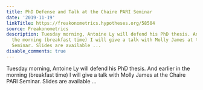 ```yaml
---
title: PhD Defense and Talk at the Chaire PARI Seminar
date: '2019-11-19'
linkTitle: https://freakonometrics.hypotheses.org/58504
source: Freakonometrics
description: Tuesday morning, Antoine Ly will defend his PhD thesis. And earlier in
  the morning (breakfast time) I will give a talk with Molly James at the Chaire PARI
  Seminar. Slides are available ...
disable_comments: true
---
```

Tuesday morning, Antoine Ly will defend his PhD thesis. And earlier in the morning (breakfast time) I will give a talk with Molly James at the Chaire PARI Seminar. Slides are available ...